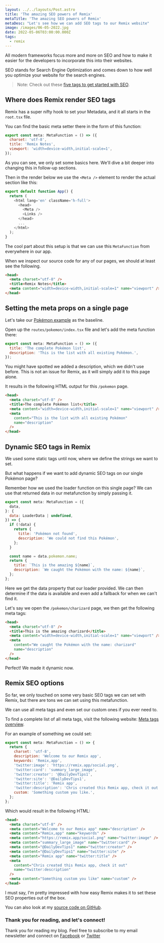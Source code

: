 ```yaml
---
layout: ../../layouts/Post.astro
title: 'The amazing SEO powers of Remix'
metaTitle: 'The amazing SEO powers of Remix'
metaDesc: "Let's see how we can add SEO tags to our Remix website"
image: /images/06-05-2022.jpg
date: 2022-05-06T03:00:00.000Z
tags:
  - remix
---
```


All modern frameworks focus more and more on SEO and how to make it easier for the developers to incorporate this into their websites.

SEO stands for Search Engine Optimization and comes down to how well you optimize your website for the search engines.

> Note: Check out these [five tags to get started with SEO](https://daily-dev-tips.com/posts/exploring-5-meta-tags-to-help-beginners-with-seo/).

## Where does Remix render SEO tags

Remix has a super nifty hook to set your Metadata, and it all starts in the `root.tsx` file.

You can find the basic meta setter there in the form of this function:

```js
export const meta: MetaFunction = () => ({
  charset: 'utf-8',
  title: 'Remix Notes',
  viewport: 'width=device-width,initial-scale=1',
});
```

As you can see, we only set some basics here. We'll dive a bit deeper into changing this in follow-up sections.

Then in the render below we use the `<Meta />` element to render the actual section like this:

```js
export default function App() {
  return (
    <html lang='en' className='h-full'>
      <head>
        <Meta />
        <Links />
      </head>
      ...
    </html>
  );
}
```

The cool part about this setup is that we can use this `MetaFunction` from everywhere in our app.

When we inspect our source code for any of our pages, we should at least see the following.

```html
<head>
  <meta charset="utf-8" />
  <title>Remix Notes</title>
  <meta content="width=device-width,initial-scale=1" name="viewport" />
</head>
```

## Setting the meta props on a single page

Let's take our [Pokémon example](https://daily-dev-tips.com/posts/remix-loading-data-from-an-external-api/) as the baseline.

Open up the `routes/pokemon/index.tsx` file and let's add the meta function there:

```js
export const meta: MetaFunction = () => ({
  title: 'The complete Pokémon list',
  description: 'This is the list with all existing Pokémon.',
});
```

You might have spotted we added a description, which we didn't use before.
This is not an issue for Remix, as it will simply add it to this page alone.

It results in the following HTML output for this `/pokemon` page.

```html
<head>
  <meta charset="utf-8" />
  <title>The complete Pokémon list</title>
  <meta content="width=device-width,initial-scale=1" name="viewport" />
  <meta
    content="This is the list with all existing Pokémon"
    name="description"
  />
</head>
```

## Dynamic SEO tags in Remix

We used some static tags until now, where we define the strings we want to set.

But what happens if we want to add dynamic SEO tags on our single Pokémon page?

Remember how we used the loader function on this single page?
We can use that returned data in our metafunction by simply passing it.

```js
export const meta: MetaFunction = ({
  data,
}: {
  data: LoaderData | undefined,
}) => {
  if (!data) {
    return {
      title: 'Pokémon not found',
      description: 'We could not find this Pokémon',
    };
  }

  const name = data.pokemon.name;
  return {
    title: `This is the amazing ${name}`,
    description: `We caught the Pokémon with the name: ${name}`,
  };
};
```

Here we get the data property that our loader provided.
We can then determine if the data is available and even add a fallback for when we can't find it.

Let's say we open the `/pokemon/charizard` page, we then get the following meta tags:

```html
<head>
  <meta charset="utf-8" />
  <title>This is the amazing charizard</title>
  <meta content="width=device-width,initial-scale=1" name="viewport" />
  <meta
    content="We caught the Pokémon with the name: charizard"
    name="description"
  />
</head>
```

Perfect! We made it dynamic now.

## Remix SEO options

So far, we only touched on some very basic SEO tags we can set with Remix, but there are tons we can set using this metafunction.

We can use all meta tags and even set our custom ones if you ever need to.

To find a complete list of all meta tags, visit the following website: [Meta tags overview](https://www.metatags.org/all-meta-tags-overview/).

For an example of something we could set:

```js
export const meta: MetaFunction = () => {
  return {
    charset: 'utf-8',
    description: 'Welcome to our Remix app',
    keywords: 'Remix,app',
    'twitter:image': 'https://remix.app/social.png',
    'twitter:card': 'summary_large_image',
    'twitter:creator': '@DailyDevTips1',
    'twitter:site': '@DailyDevTips1',
    'twitter:title': 'Remix app',
    'twitter:description': 'Chris created this Remix app, check it out',
    custom: 'Something custom you like.',
  };
};
```

Which would result in the following HTML:

```html
<head>
  <meta charset="utf-8" />
  <meta content="Welcome to our Remix app" name="description" />
  <meta content="Remix,app" name="keywords" />
  <meta content="https://remix.app/social.png" name="twitter:image" />
  <meta content="summary_large_image" name="twitter:card" />
  <meta content="@DailyDevTips1" name="twitter:creator" />
  <meta content="@DailyDevTips1" name="twitter:site" />
  <meta content="Remix app" name="twitter:title" />
  <meta
    content="Chris created this Remix app, check it out"
    name="twitter:description"
  />
  <meta content="Something custom you like" name="custom" />
</head>
```

I must say, I'm pretty impressed with how easy Remix makes it to set these SEO properties out of the box.

You can also look at my [source code on GitHub](https://github.com/rebelchris/remix-starter/tree/seo).

### Thank you for reading, and let's connect!

Thank you for reading my blog. Feel free to subscribe to my email newsletter and connect on [Facebook](https://www.facebook.com/DailyDevTipsBlog) or [Twitter](https://twitter.com/DailyDevTips1)
